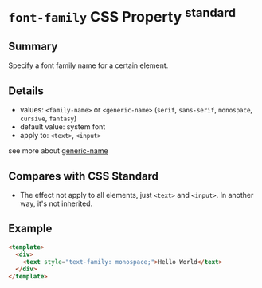 # `font-family` CSS Property <sup>standard</sup>

## Summary

Specify a font family name for a certain element.

## Details

* values: `<family-name>` or `<generic-name>` (`serif`, `sans-serif`, `monospace`, `cursive`, `fantasy`)
* default value: system font
* apply to: `<text>`, `<input>`

see more about [generic-name](https://drafts.csswg.org/css-fonts-3/#generic-font-families)

## Compares with CSS Standard

* The effect not apply to all elements, just `<text>` and `<input>`. In another way, it's not inherited.

## Example

```html
<template>
  <div>
    <text style="text-family: monospace;">Hello World</text>
  </div>
</template>
```

